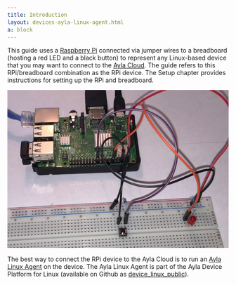 ```yaml
---
title: Introduction
layout: devices-ayla-linux-agent.html
a: block
---
```


This guide uses a [Raspberry Pi](https://www.raspberrypi.org/) connected via jumper wires to a breadboard (hosting a red LED and a black button) to represent any Linux-based device that you may want to connect to the [Ayla Cloud](/glossary/ayla-cloud). The guide refers to this RPi/breadboard combination as the RPi device. The Setup chapter provides instructions for setting up the RPi and breadboard.

<div class="row hspace">
<div class="col-lg-6 col-md-8 col-sm-12">
<img class="img-fluid" src="rpi-button-led-001.jpg">
</div>
</div>

The best way to connect the RPi device to the Ayla Cloud is to run an [Ayla Linux Agent](/glossary/ayla-linux-agent) on the device. The Ayla Linux Agent is part of the Ayla Device Platform for Linux (available on Github as [device_linux_public](https://github.com/AylaNetworks/device_linux_public)). 